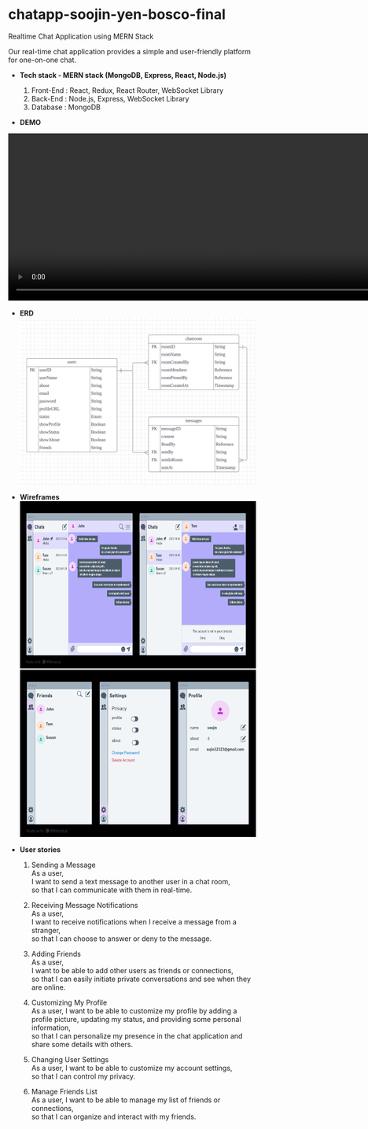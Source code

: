# chatapp-soojin-yen-bosco-final

Realtime Chat Application using MERN Stack

Our real-time chat application provides a simple and user-friendly platform for one-on-one chat.

- **Tech stack - MERN stack (MongoDB, Express, React, Node.js)**

  1. Front-End : React, Redux, React Router, WebSocket Library
  2. Back-End : Node.js, Express, WebSocket Library
  3. Database : MongoDB

- **DEMO**
 <video width="1000px" height="340px" controls>
    <source src="./images/chatAppDemo.mp4" type="video/mp4">
  </video>

- **ERD**
  <img src="./images/ERD.png" width="1000px" height="340px" title="ERD"/>

- **Wireframes**
  <img src="./images/wireframe1.png" width="1000px" height="340px" title="wireframe1"/>
  <img src="./images/wireframe2.png" width="1000px" height="340px" title="wireframe2"/>
- **User stories**

  1. Sending a Message  
     As a user,  
     I want to send a text message to another user in a chat room,  
     so that I can communicate with them in real-time.

  2. Receiving Message Notifications  
     As a user,  
     I want to receive notifications when I receive a message from a stranger,  
     so that I can choose to answer or deny to the message.

  3. Adding Friends  
     As a user,  
     I want to be able to add other users as friends or connections,  
     so that I can easily initiate private conversations and see when they are online.
  4. Customizing My Profile  
     As a user, I want to be able to customize my profile by adding a profile picture, updating my status, and providing some personal information,  
     so that I can personalize my presence in the chat application and share some details with others.

  5. Changing User Settings  
     As a user, I want to be able to customize my account settings,  
     so that I can control my privacy.

  6. Manage Friends List  
     As a user, I want to be able to manage my list of friends or connections,  
     so that I can organize and interact with my friends.
